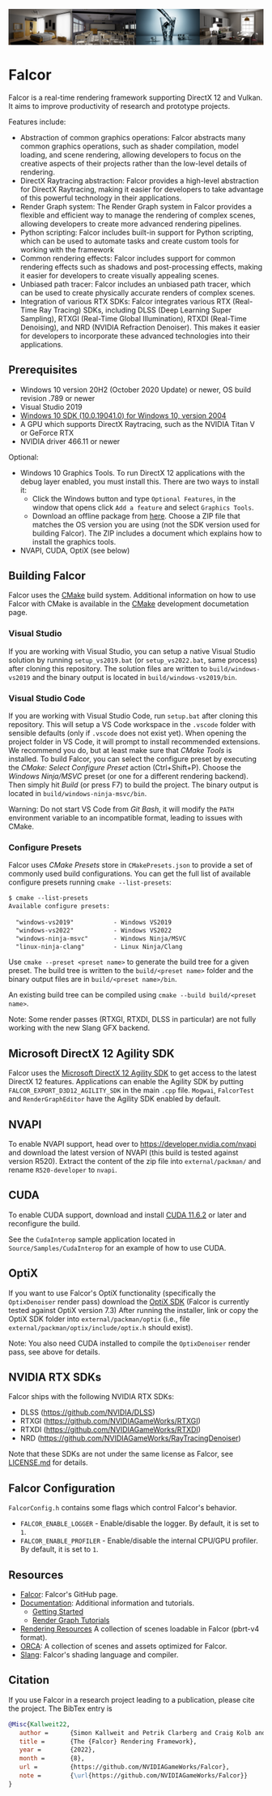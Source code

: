 ![](docs/images/teaser.png)

# Falcor

Falcor is a real-time rendering framework supporting DirectX 12 and Vulkan. It aims to improve productivity of research and prototype projects.

Features include:
* Abstraction of common graphics operations: Falcor abstracts many common graphics operations, such as shader compilation, model loading, and   scene rendering, allowing developers to focus on the creative aspects of their projects rather than the low-level details of rendering.
* DirectX Raytracing abstraction: Falcor provides a high-level abstraction for DirectX Raytracing, making it easier for developers to take       advantage of this powerful technology in their applications.
* Render Graph system: The Render Graph system in Falcor provides a flexible and efficient way to manage the rendering of complex scenes,       allowing developers to create more advanced rendering pipelines.
* Python scripting: Falcor includes built-in support for Python scripting, which can be used to automate tasks and create custom tools for       working with the framework
* Common rendering effects: Falcor includes support for common rendering effects such as shadows and post-processing effects, making it easier   for developers to create visually appealing scenes.
* Unbiased path tracer: Falcor includes an unbiased path tracer, which can be used to create physically accurate renders of complex scenes.
* Integration of various RTX SDKs: Falcor integrates various RTX (Real-Time Ray Tracing) SDKs, including DLSS (Deep Learning Super Sampling),   RTXGI (Real-Time Global Illumination), RTXDI (Real-Time Denoising), and NRD (NVIDIA Refraction Denoiser). This makes it easier for             developers to incorporate these advanced technologies into their applications.

## Prerequisites
- Windows 10 version 20H2 (October 2020 Update) or newer, OS build revision .789 or newer
- Visual Studio 2019
- [Windows 10 SDK (10.0.19041.0) for Windows 10, version 2004](https://developer.microsoft.com/en-us/windows/downloads/windows-10-sdk/)
- A GPU which supports DirectX Raytracing, such as the NVIDIA Titan V or GeForce RTX
- NVIDIA driver 466.11 or newer

Optional:
- Windows 10 Graphics Tools. To run DirectX 12 applications with the debug layer enabled, you must install this. There are two ways to install it:
    - Click the Windows button and type `Optional Features`, in the window that opens click `Add a feature` and select `Graphics Tools`.
    - Download an offline package from [here](https://docs.microsoft.com/en-us/windows-hardware/test/hlk/windows-hardware-lab-kit#supplemental-content-for-graphics-media-and-mean-time-between-failures-mtbf-tests). Choose a ZIP file that matches the OS version you are using (not the SDK version used for building Falcor). The ZIP includes a document which explains how to install the graphics tools.
- NVAPI, CUDA, OptiX (see below)

## Building Falcor
Falcor uses the [CMake](https://cmake.org) build system. Additional information on how to use Falcor with CMake is available in the [CMake](docs/development/cmake.md) development documetation page.

### Visual Studio
If you are working with Visual Studio, you can setup a native Visual Studio solution by running `setup_vs2019.bat` (or `setup_vs2022.bat`, same process) after cloning this repository. The solution files are written to `build/windows-vs2019` and the binary output is located in `build/windows-vs2019/bin`.


### Visual Studio Code
If you are working with Visual Studio Code, run `setup.bat` after cloning this repository. This will setup a VS Code workspace in the `.vscode` folder with sensible defaults (only if `.vscode` does not exist yet). When opening the project folder in VS Code, it will prompt to install recommended extensions. We recommend you do, but at least make sure that _CMake Tools_ is installed. To build Falcor, you can select the configure preset by executing the _CMake: Select Configure Preset_ action (Ctrl+Shift+P). Choose the _Windows Ninja/MSVC_ preset (or one for a different rendering backend). Then simply hit _Build_ (or press F7) to build the project. The binary output is located in `build/windows-ninja-msvc/bin`.

Warning: Do not start VS Code from _Git Bash_, it will modify the `PATH` environment variable to an incompatible format, leading to issues with CMake.

### Configure Presets
Falcor uses _CMake Presets_ store in `CMakePresets.json` to provide a set of commonly used build configurations. You can get the full list of available configure presets running `cmake --list-presets`:

```
$ cmake --list-presets
Available configure presets:

  "windows-vs2019"           - Windows VS2019
  "windows-vs2022"           - Windows VS2022
  "windows-ninja-msvc"       - Windows Ninja/MSVC
  "linux-ninja-clang"        - Linux Ninja/Clang
```

Use `cmake --preset <preset name>` to generate the build tree for a given preset. The build tree is written to the `build/<preset name>` folder and the binary output files are in `build/<preset name>/bin`.

An existing build tree can be compiled using `cmake --build build/<preset name>`.

Note: Some render passes (RTXGI, RTXDI, DLSS in particular) are not fully working with the new Slang GFX backend.

## Microsoft DirectX 12 Agility SDK
Falcor uses the [Microsoft DirectX 12 Agility SDK](https://devblogs.microsoft.com/directx/directx12agility/) to get access to the latest DirectX 12 features. Applications can enable the Agility SDK by putting `FALCOR_EXPORT_D3D12_AGILITY_SDK` in the main `.cpp` file. `Mogwai`, `FalcorTest` and `RenderGraphEditor` have the Agility SDK enabled by default.

## NVAPI
To enable NVAPI support, head over to https://developer.nvidia.com/nvapi and download the latest version of NVAPI (this build is tested against version R520).
Extract the content of the zip file into `external/packman/` and rename `R520-developer` to `nvapi`.

## CUDA
To enable CUDA support, download and install [CUDA 11.6.2](https://developer.nvidia.com/cuda-11-6-2-download-archive) or later and reconfigure the build.

See the `CudaInterop` sample application located in `Source/Samples/CudaInterop` for an example of how to use CUDA.

## OptiX
If you want to use Falcor's OptiX functionality (specifically the `OptixDenoiser` render pass) download the [OptiX SDK](https://developer.nvidia.com/designworks/optix/download) (Falcor is currently tested against OptiX version 7.3) After running the installer, link or copy the OptiX SDK folder into `external/packman/optix` (i.e., file `external/packman/optix/include/optix.h` should exist).

Note: You also need CUDA installed to compile the `OptixDenoiser` render pass, see above for details.

## NVIDIA RTX SDKs
Falcor ships with the following NVIDIA RTX SDKs:

- DLSS (https://github.com/NVIDIA/DLSS)
- RTXGI (https://github.com/NVIDIAGameWorks/RTXGI)
- RTXDI (https://github.com/NVIDIAGameWorks/RTXDI)
- NRD (https://github.com/NVIDIAGameWorks/RayTracingDenoiser)

Note that these SDKs are not under the same license as Falcor, see [LICENSE.md](LICENSE.md) for details.

## Falcor Configuration
`FalcorConfig.h` contains some flags which control Falcor's behavior.
- `FALCOR_ENABLE_LOGGER` - Enable/disable the logger. By default, it is set to `1`.
- `FALCOR_ENABLE_PROFILER` - Enable/disable the internal CPU/GPU profiler. By default, it is set to `1`.

## Resources
- [Falcor](https://github.com/NVIDIAGameWorks/Falcor): Falcor's GitHub page.
- [Documentation](./docs/index.md): Additional information and tutorials.
    - [Getting Started](./docs/getting-started.md)
    - [Render Graph Tutorials](./docs/tutorials/index.md)
- [Rendering Resources](https://benedikt-bitterli.me/resources) A collection of scenes loadable in Falcor (pbrt-v4 format).
- [ORCA](https://developer.nvidia.com/orca): A collection of scenes and assets optimized for Falcor.
- [Slang](https://github.com/shader-slang/slang): Falcor's shading language and compiler.

## Citation
If you use Falcor in a research project leading to a publication, please cite the project.
The BibTex entry is

```bibtex
@Misc{Kallweit22,
   author =      {Simon Kallweit and Petrik Clarberg and Craig Kolb and Tom{'a}{\v s} Davidovi{\v c} and Kai-Hwa Yao and Theresa Foley and Yong He and Lifan Wu and Lucy Chen and Tomas Akenine-M{\"o}ller and Chris Wyman and Cyril Crassin and Nir Benty},
   title =       {The {Falcor} Rendering Framework},
   year =        {2022},
   month =       {8},
   url =         {https://github.com/NVIDIAGameWorks/Falcor},
   note =        {\url{https://github.com/NVIDIAGameWorks/Falcor}}
}
```
